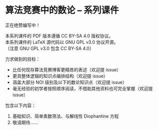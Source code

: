 # 算法竞赛中的数论 – 系列课件

正在绝赞编写中！

本系列课件的 PDF 版本遵循 CC BY-SA 4.0 版权协议。  
本系列课件的 LaTeX 源代码以 GNU GPL v3.0 协议开源。  
（注意 GNU GPL v3.0 包含 CC BY-SA 4.0）

力求做到的目标：

- 比任何现存算法竞赛博客更精炼的表述（欢迎提 issue）
- 更具整体逻辑的知识点编排结构（欢迎提 issue）
- 涵盖大部分 NOI 级别及以下的数论知识点（欢迎提 issue）
- 毫无经验的初学者按照顺序阅读，不借助其他资料也可完全掌握（欢迎提 issue）

包含以下内容：

1. 基础知识、简单素数筛法、与解线性 Diophantine 方程
2. 敬请期待……
